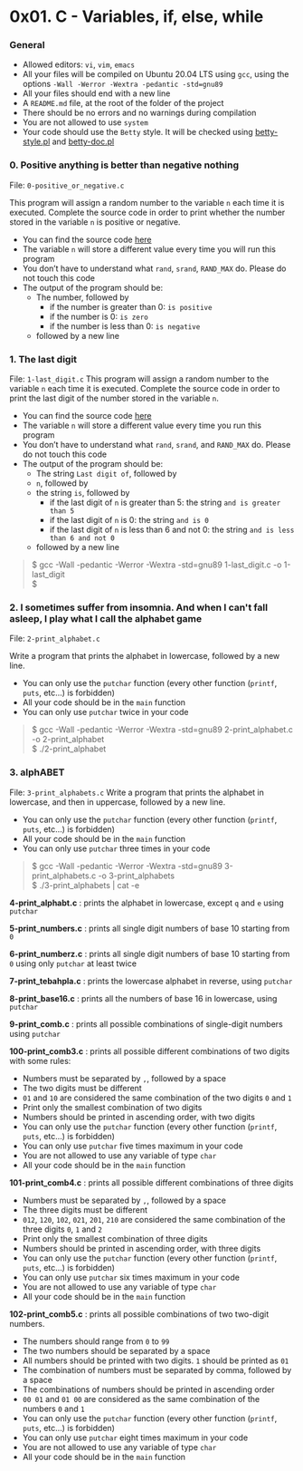 # 0x01. C - Variables, if, else, while

### General

-   Allowed editors:  `vi`,  `vim`,  `emacs`
-   All your files will be compiled on Ubuntu 20.04 LTS using  `gcc`, using the options  `-Wall -Werror -Wextra -pedantic -std=gnu89`
-   All your files should end with a new line
-   A  `README.md`  file, at the root of the folder of the project
-   There should be no errors and no warnings during compilation
-   You are not allowed to use  `system`
-   Your code should use the  `Betty`  style. It will be checked using  [betty-style.pl](https://github.com/holbertonschool/Betty/blob/master/betty-style.pl "betty-style.pl")  and  [betty-doc.pl](https://github.com/holbertonschool/Betty/blob/master/betty-doc.pl "betty-doc.pl")

### 0. Positive anything is better than negative nothing
File:  `0-positive_or_negative.c`

This program will assign a random number to the variable  `n`  each time it is executed. Complete the source code in order to print whether the number stored in the variable  `n`  is positive or negative.

-   You can find the source code  [here](https://alx-intranet.hbtn.io/rltoken/rrqNDWjrCWdARnWFLPExPw "here")
-   The variable  `n`  will store a different value every time you will run this program
-   You don’t have to understand what  `rand`,  `srand`,  `RAND_MAX`  do. Please do not touch this code
-   The output of the program should be:
    -   The number, followed by
        -   if the number is greater than 0:  `is positive`
        -   if the number is 0:  `is zero`
        -   if the number is less than 0:  `is negative`
    -   followed by a new line

### 1. The last digit
File:  `1-last_digit.c`
This program will assign a random number to the variable  `n`  each time it is executed. Complete the source code in order to print the last digit of the number stored in the variable  `n`.

-   You can find the source code  [here](https://alx-intranet.hbtn.io/rltoken/5HWhPDsq3jq1yCRQFrLl4Q "here")
-   The variable  `n`  will store a different value every time you run this program
-   You don’t have to understand what  `rand`,  `srand`, and  `RAND_MAX`  do. Please do not touch this code
-   The output of the program should be:
    -   The string  `Last digit of`, followed by
    -   `n`, followed by
    -   the string  `is`, followed by
        -   if the last digit of  `n`  is greater than 5: the string  `and is greater than 5`
        -   if the last digit of  `n`  is 0: the string  `and is 0`
        -   if the last digit of  `n`  is less than 6 and not 0: the string  `and is less than 6 and not 0`
    -   followed by a new line
> $ gcc -Wall -pedantic -Werror -Wextra -std=gnu89 1-last_digit.c -o 1-last_digit <br>
> $ 
### 2. I sometimes suffer from insomnia. And when I can't fall asleep, I play what I call the alphabet game
File:  `2-print_alphabet.c`

Write a program that prints the alphabet in lowercase, followed by a new line.

-   You can only use the  `putchar`  function (every other function (`printf`,  `puts`, etc…) is forbidden)
-   All your code should be in the  `main`  function
-   You can only use  `putchar`  twice in your code
> $  gcc -Wall -pedantic -Werror -Wextra -std=gnu89 2-print_alphabet.c -o 2-print_alphabet <br>
> $ ./2-print_alphabet 

### 3. alphABET
File:  `3-print_alphabets.c`
Write a program that prints the alphabet in lowercase, and then in uppercase, followed by a new line.

-   You can only use the  `putchar`  function (every other function (`printf`,  `puts`, etc…) is forbidden)
-   All your code should be in the  `main`  function
-   You can only use  `putchar`  three times in your code
> $ gcc -Wall -pedantic -Werror -Wextra -std=gnu89 3-print_alphabets.c -o 3-print_alphabets <br>
>$ ./3-print_alphabets | cat -e





**4-print_alphabt.c** : prints the alphabet in lowercase, except `q` and `e` using `putchar`

**5-print_numbers.c** : prints all single digit numbers of base 10 starting from `0`

**6-print_numberz.c** : prints all single digit numbers of base 10 starting from `0` using only `putchar` at least twice

**7-print_tebahpla.c** : prints the lowercase alphabet in reverse, using `putchar`

**8-print_base16.c** : prints all the numbers of base 16 in lowercase, using `putchar`

**9-print_comb.c** : prints all possible combinations of single-digit numbers using `putchar`

**100-print_comb3.c** : prints all possible different combinations of two digits with some rules:
-   Numbers must be separated by  `,`, followed by a space
-   The two digits must be different
-   `01`  and  `10`  are considered the same combination of the two digits  `0`  and  `1`
-   Print only the smallest combination of two digits
-   Numbers should be printed in ascending order, with two digits
-   You can only use the  `putchar`  function (every other function (`printf`,  `puts`, etc…) is forbidden)
-   You can only use  `putchar`  five times maximum in your code
-   You are not allowed to use any variable of type  `char`
-   All your code should be in the  `main`  function 

**101-print_comb4.c** : prints all possible different combinations of three digits
-   Numbers must be separated by  `,`, followed by a space
-   The three digits must be different
-   `012`,  `120`,  `102`,  `021`,  `201`,  `210`  are considered the same combination of the three digits  `0`,  `1`  and  `2`
-   Print only the smallest combination of three digits
-   Numbers should be printed in ascending order, with three digits
-   You can only use the  `putchar`  function (every other function (`printf`,  `puts`, etc…) is forbidden)
-   You can only use  `putchar`  six times maximum in your code
-   You are not allowed to use any variable of type  `char`
-   All your code should be in the  `main`  function

**102-print_comb5.c** : prints all possible combinations of two two-digit numbers.
-   The numbers should range from  `0`  to  `99`
-   The two numbers should be separated by a space
-   All numbers should be printed with two digits.  `1`  should be printed as  `01`
-   The combination of numbers must be separated by comma, followed by a space
-   The combinations of numbers should be printed in ascending order
-   `00 01`  and  `01 00`  are considered as the same combination of the numbers  `0`  and  `1`
-   You can only use the  `putchar`  function (every other function (`printf`,  `puts`, etc…) is forbidden)
-   You can only use  `putchar`  eight times maximum in your code
-   You are not allowed to use any variable of type  `char`
-   All your code should be in the  `main`  function
